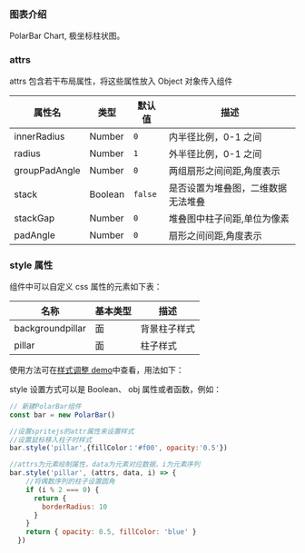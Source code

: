 ### 图表介绍

PolarBar Chart, 极坐标柱状图。

### attrs

attrs 包含若干布局属性，将这些属性放入 Object 对象传入组件

| 属性名        | 类型    | 默认值  | 描述                               |
| ------------- | ------- | ------- | ---------------------------------- |
| innerRadius   | Number  | `0`     | 内半径比例，0-1 之间               |
| radius        | Number  | `1`     | 外半径比例，0-1 之间               |
| groupPadAngle | Number  | `0`     | 两组扇形之间间距,角度表示          |
| stack         | Boolean | `false` | 是否设置为堆叠图，二维数据无法堆叠 |
| stackGap      | Number  | `0`     | 堆叠图中柱子间距,单位为像素        |
| padAngle      | Number  | `0`     | 扇形之间间距,角度表示              |

### style 属性

组件中可以自定义 css 属性的元素如下表：

| 名称             | 基本类型 | 描述         |
| ---------------- | -------- | ------------ |
| backgroundpillar | 面       | 背景柱子样式 |
| pillar           | 面       | 柱子样式     |

使用方法可在[样式调整 demo](#/demo/polarBar/others)中查看，用法如下：

style 设置方式可以是 Boolean、 obj 属性或者函数，例如：

```javascript
// 新建PolarBar组件
const bar = new PolarBar()

//设置spritejs的attr属性来设置样式
//设置鼠标移入柱子时样式
bar.style('pillar',{fillColor：'#f00', opacity:'0.5'})

//attrs为元素绘制属性，data为元素对应数据，i为元素序列
bar.style('pillar', (attrs, data, i) => {
    //将偶数序列的柱子设置圆角
    if (i % 2 === 0) {
      return {
        borderRadius: 10
      }
    }
    return { opacity: 0.5, fillColor: 'blue' }
  })
```
